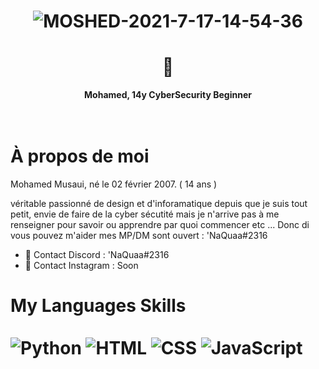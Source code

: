 # <p align="center">![MOSHED-2021-7-17-14-54-36](https://cdn.discordapp.com/attachments/888009770898956288/891279932662112256/105d7f8edd79a4044bb0ac21feb24048.png)

<h1 align="center">👋</h1>
<p align="center">
  <b>Mohamed, 14y CyberSecurity Beginner</b><br>
  <br></br>
  
  # À propos de moi

Mohamed Musaui, né le 02 février 2007. ( 14 ans )        

véritable passionné de design et d'inforamatique depuis que je suis tout petit, envie de faire de la cyber sécutité mais je n'arrive pas à me renseigner pour savoir ou apprendre par quoi commencer etc ... Donc di vous pouvez m'aider mes MP/DM sont ouvert : 'NaQuaa#2316

- 🔎 Contact Discord : 'NaQuaa#2316
- 🔎 Contact Instagram : Soon
  
# My Languages Skills <br/> <br/> ![Python](https://img.shields.io/badge/-Python-020202?style=flat-square&logo=python&logoColor=white) ![HTML](https://img.shields.io/badge/-HTML-020202?style=flat-square&logo=html5&logoColor=white) ![CSS](https://img.shields.io/badge/-CSS-020202?style=flat-square&logoColor=white&logo=css3) ![JavaScript](https://img.shields.io/badge/-JavaScript-020202?style=flat-square&logoColor=white&logo=javascript) 
